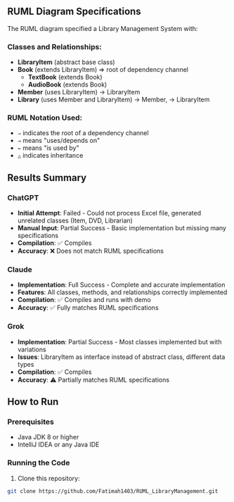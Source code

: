 
## RUML Diagram Specifications

The RUML diagram specified a Library Management System with:

### Classes and Relationships:
- **LibraryItem** (abstract base class)
- **Book** (extends LibraryItem) ⇒ root of dependency channel
    - **TextBook** (extends Book)
    - **AudioBook** (extends Book)
- **Member** (uses LibraryItem) → LibraryItem
- **Library** (uses Member and LibraryItem) → Member, → LibraryItem

### RUML Notation Used:
- `⇒` indicates the root of a dependency channel
- `→` means "uses/depends on"
- `←` means "is used by"
- `△` indicates inheritance

## Results Summary

### ChatGPT
- **Initial Attempt**: Failed - Could not process Excel file, generated unrelated classes (Item, DVD, Librarian)
- **Manual Input**: Partial Success - Basic implementation but missing many specifications
- **Compilation**: ✅ Compiles
- **Accuracy**: ❌ Does not match RUML specifications

### Claude
- **Implementation**: Full Success - Complete and accurate implementation
- **Features**: All classes, methods, and relationships correctly implemented
- **Compilation**: ✅ Compiles and runs with demo
- **Accuracy**: ✅ Fully matches RUML specifications

### Grok
- **Implementation**: Partial Success - Most classes implemented but with variations
- **Issues**: LibraryItem as interface instead of abstract class, different data types
- **Compilation**: ✅ Compiles
- **Accuracy**: ⚠️ Partially matches RUML specifications

## How to Run

### Prerequisites
- Java JDK 8 or higher
- IntelliJ IDEA or any Java IDE

### Running the Code

1. Clone this repository:
```bash
git clone https://github.com/Fatimah1403/RUML_LibraryManagement.git
